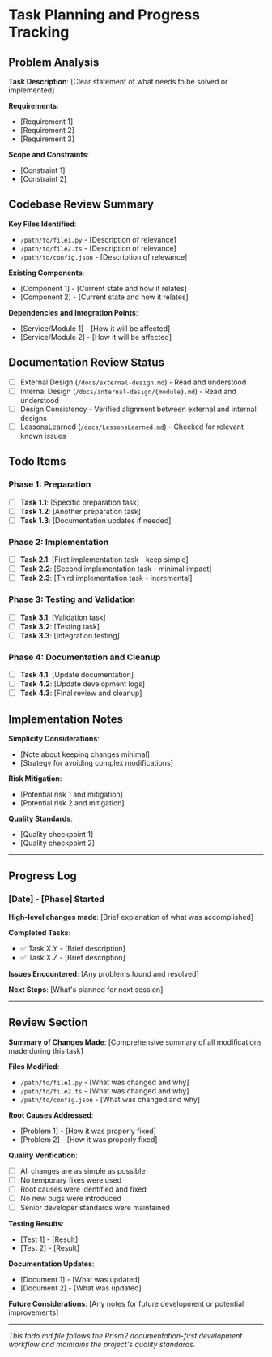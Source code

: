 # Task Planning and Progress Tracking

## Problem Analysis

**Task Description**:
[Clear statement of what needs to be solved or implemented]

**Requirements**:
- [Requirement 1]
- [Requirement 2]
- [Requirement 3]

**Scope and Constraints**:
- [Constraint 1]
- [Constraint 2]

## Codebase Review Summary

**Key Files Identified**:
- `/path/to/file1.py` - [Description of relevance]
- `/path/to/file2.ts` - [Description of relevance]
- `/path/to/config.json` - [Description of relevance]

**Existing Components**:
- [Component 1] - [Current state and how it relates]
- [Component 2] - [Current state and how it relates]

**Dependencies and Integration Points**:
- [Service/Module 1] - [How it will be affected]
- [Service/Module 2] - [How it will be affected]

## Documentation Review Status

- [ ] External Design (`/docs/external-design.md`) - Read and understood
- [ ] Internal Design (`/docs/internal-design/{module}.md`) - Read and understood
- [ ] Design Consistency - Verified alignment between external and internal designs
- [ ] LessonsLearned (`/docs/LessonsLearned.md`) - Checked for relevant known issues

## Todo Items

### Phase 1: Preparation
- [ ] **Task 1.1**: [Specific preparation task]
- [ ] **Task 1.2**: [Another preparation task]
- [ ] **Task 1.3**: [Documentation updates if needed]

### Phase 2: Implementation
- [ ] **Task 2.1**: [First implementation task - keep simple]
- [ ] **Task 2.2**: [Second implementation task - minimal impact]
- [ ] **Task 2.3**: [Third implementation task - incremental]

### Phase 3: Testing and Validation
- [ ] **Task 3.1**: [Validation task]
- [ ] **Task 3.2**: [Testing task]
- [ ] **Task 3.3**: [Integration testing]

### Phase 4: Documentation and Cleanup
- [ ] **Task 4.1**: [Update documentation]
- [ ] **Task 4.2**: [Update development logs]
- [ ] **Task 4.3**: [Final review and cleanup]

## Implementation Notes

**Simplicity Considerations**:
- [Note about keeping changes minimal]
- [Strategy for avoiding complex modifications]

**Risk Mitigation**:
- [Potential risk 1 and mitigation]
- [Potential risk 2 and mitigation]

**Quality Standards**:
- [Quality checkpoint 1]
- [Quality checkpoint 2]

---

## Progress Log

### [Date] - [Phase] Started
**High-level changes made**: [Brief explanation of what was accomplished]

**Completed Tasks**:
- ✅ Task X.Y - [Brief description]
- ✅ Task X.Z - [Brief description]

**Issues Encountered**: [Any problems found and resolved]

**Next Steps**: [What's planned for next session]

---

## Review Section

**Summary of Changes Made**:
[Comprehensive summary of all modifications made during this task]

**Files Modified**:
- `/path/to/file1.py` - [What was changed and why]
- `/path/to/file2.ts` - [What was changed and why]
- `/path/to/config.json` - [What was changed and why]

**Root Causes Addressed**:
- [Problem 1] - [How it was properly fixed]
- [Problem 2] - [How it was properly fixed]

**Quality Verification**:
- [ ] All changes are as simple as possible
- [ ] No temporary fixes were used
- [ ] Root causes were identified and fixed
- [ ] No new bugs were introduced
- [ ] Senior developer standards were maintained

**Testing Results**:
- [Test 1] - [Result]
- [Test 2] - [Result]

**Documentation Updates**:
- [Document 1] - [What was updated]
- [Document 2] - [What was updated]

**Future Considerations**:
[Any notes for future development or potential improvements]

---

*This todo.md file follows the Prism2 documentation-first development workflow and maintains the project's quality standards.*